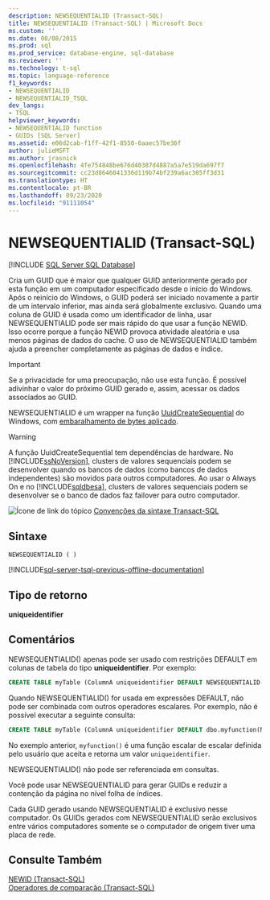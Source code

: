 ```yaml
---
description: NEWSEQUENTIALID (Transact-SQL)
title: NEWSEQUENTIALID (Transact-SQL) | Microsoft Docs
ms.custom: ''
ms.date: 08/08/2015
ms.prod: sql
ms.prod_service: database-engine, sql-database
ms.reviewer: ''
ms.technology: t-sql
ms.topic: language-reference
f1_keywords:
- NEWSEQUENTIALID
- NEWSEQUENTIALID_TSQL
dev_langs:
- TSQL
helpviewer_keywords:
- NEWSEQUENTIALID function
- GUIDs [SQL Server]
ms.assetid: e06d2cab-f1ff-42f1-8550-6aaec57be36f
author: julieMSFT
ms.author: jrasnick
ms.openlocfilehash: 4fe754848be676d40387d4887a5a7e519da697f7
ms.sourcegitcommit: cc23d8646041336d119b74bf239a6ac305ff3d31
ms.translationtype: HT
ms.contentlocale: pt-BR
ms.lasthandoff: 09/23/2020
ms.locfileid: "91111054"
---
```

# <a name="newsequentialid-transact-sql"></a>NEWSEQUENTIALID (Transact-SQL)
[!INCLUDE [SQL Server SQL Database](../../includes/applies-to-version/sql-asdb.md)]

  Cria um GUID que é maior que qualquer GUID anteriormente gerado por esta função em um computador especificado desde o início do Windows. Após o reinício do Windows, o GUID poderá ser iniciado novamente a partir de um intervalo inferior, mas ainda será globalmente exclusivo. Quando uma coluna de GUID é usada como um identificador de linha, usar NEWSEQUENTIALID pode ser mais rápido do que usar a função NEWID. Isso ocorre porque a função NEWID provoca atividade aleatória e usa menos páginas de dados do cache. O uso de NEWSEQUENTIALID também ajuda a preencher completamente as páginas de dados e índice.  
  
> [!IMPORTANT]  
>  Se a privacidade for uma preocupação, não use esta função. É possível adivinhar o valor do próximo GUID gerado e, assim, acessar os dados associados ao GUID.  
  
 NEWSEQUENTIALID é um wrapper na função [UuidCreateSequential](https://go.microsoft.com/fwlink/?LinkId=164027) do Windows, com [embaralhamento de bytes aplicado](https://blogs.msdn.microsoft.com/dbrowne/2012/07/03/how-to-generate-sequential-guids-for-sql-server-in-net/).
  
> [!WARNING]  
>  A função UuidCreateSequential tem dependências de hardware. No [!INCLUDE[ssNoVersion](../../includes/ssnoversion-md.md)], clusters de valores sequenciais podem se desenvolver quando os bancos de dados (como bancos de dados independentes) são movidos para outros computadores. Ao usar o Always On e no [!INCLUDE[sqldbesa](../../includes/sqldbesa-md.md)], clusters de valores sequenciais podem se desenvolver se o banco de dados faz failover para outro computador.  
  
 ![Ícone de link do tópico](../../database-engine/configure-windows/media/topic-link.gif "Ícone de link do tópico") [Convenções da sintaxe Transact-SQL](../../t-sql/language-elements/transact-sql-syntax-conventions-transact-sql.md)  
  
## <a name="syntax"></a>Sintaxe  
  
```syntaxsql
NEWSEQUENTIALID ( )  
```

[!INCLUDE[sql-server-tsql-previous-offline-documentation](../../includes/sql-server-tsql-previous-offline-documentation.md)]


## <a name="return-type"></a>Tipo de retorno  
 **uniqueidentifier**  
  
## <a name="remarks"></a>Comentários  
 NEWSEQUENTIALID() apenas pode ser usado com restrições DEFAULT em colunas de tabela do tipo **uniqueidentifier**. Por exemplo:  
  
```sql  
CREATE TABLE myTable (ColumnA uniqueidentifier DEFAULT NEWSEQUENTIALID());   
```  
  
 Quando NEWSEQUENTIALID() for usada em expressões DEFAULT, não pode ser combinada com outros operadores escalares. Por exemplo, não é possível executar a seguinte consulta:  
  
```sql 
CREATE TABLE myTable (ColumnA uniqueidentifier DEFAULT dbo.myfunction(NEWSEQUENTIALID()));  
```  
  
 No exemplo anterior, `myfunction()` é uma função escalar de escalar definida pelo usuário que aceita e retorna um valor `uniqueidentifier`.  
  
 NEWSEQUENTIALID() não pode ser referenciada em consultas.  
  
 Você pode usar NEWSEQUENTIALID para gerar GUIDs e reduzir a contenção da página no nível folha de índices.  
  
 Cada GUID gerado usando NEWSEQUENTIALID é exclusivo nesse computador. Os GUIDs gerados com NEWSEQUENTIALID serão exclusivos entre vários computadores somente se o computador de origem tiver uma placa de rede.  
  
## <a name="see-also"></a>Consulte Também  
 [NEWID &#40;Transact-SQL&#41;](../../t-sql/functions/newid-transact-sql.md)   
 [Operadores de comparação &#40;Transact-SQL&#41;](../../t-sql/language-elements/comparison-operators-transact-sql.md)  
  
  
